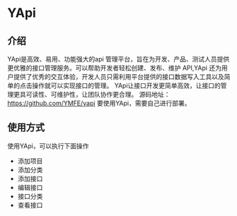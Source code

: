 # YApi

## 介绍

YApi是高效、易用、功能强大的api 管理平台，旨在为开发、产品、测试人员提供更优雅的接口管理服务。可以帮助开发者轻松创建、发布、维护 API,YApi 还为用户提供了优秀的交互体验，开发人员只需利用平台提供的接口数据写入工具以及简单的点击操作就可以实现接口的管理。
YApi让接口开发更简单高效，让接口的管理更具可读性、可维护性，让团队协作更合理。
源码地址：https://github.com/YMFE/yapi
要使用YApi，需要自己进行部署。

## 使用方式

使用YApi，可以执行下面操作

- 添加项目
- 添加分类
- 添加接口
- 编辑接口
- 接口分类
- 查看接口


